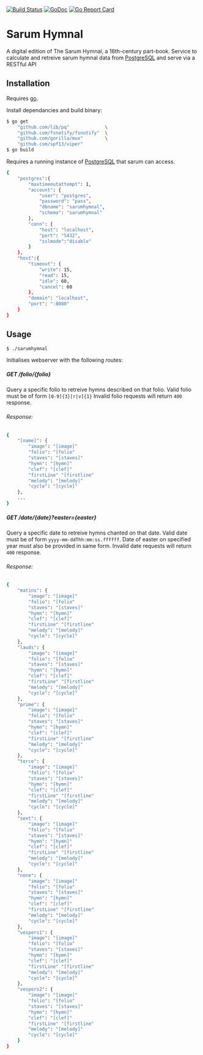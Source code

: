 [![Build Status](https://travis-ci.org/ATNU/sarum-hymnal-webserver.svg?branch=master)](https://travis-ci.org/ATNU/sarum-hymnal-webserver) [![GoDoc](https://godoc.org/github.com/golang/gddo?status.svg)](https://godoc.org/github.com/ATNU/sarum-hymnal-webserver) [![Go Report Card](https://goreportcard.com/badge/github.com/ATNU/sarum-hymnal-webserver)](https://goreportcard.com/report/github.com/ATNU/sarum-hymnal-webserver)

# Sarum Hymnal
A digital edition of The Sarum Hymnal, a 16th-century part-book.
Service to calculate and retreive sarum hymnal data from [PostgreSQL] and serve via a RESTful API

## Installation
Requires [go].

Install dependancies and build binary:

```sh
$ go get 
    "github.com/lib/pq"             \
	"github.com/fsnotify/fsnotify"	\
    "github.com/gorilla/mux"        \
	"github.com/spf13/viper"
$ go build
```

Requires a running instance of [PostgreSQL] that sarum can access.
```sh
{
    "postgres":{
        "maxtimeoutattempt": 1,
        "account": {
            "user": "postgres",
            "password": "pass",
            "dbname": "sarumhymnal",
            "schema": "sarumhymnal"
        },
        "conn": {
            "host": "localhost",
            "port": "5432",
            "sslmode":"disable"
        }
    },
    "host":{
        "timeout": {
            "write": 15,
            "read": 15,
            "idle": 60,
            "cancel": 60 
        },
        "domain": "localhost",
        "port": ":8080"
    }
}
```

## Usage
```sh
$ ./sarumhymnal
```
Initialises webserver with the following routes:

##### GET /folio/{folio}
Query a specific folio to retreive hymns described on that folio. Valid folio must be of form ``` [0-9]{3}[r|v]{1} ```
Invalid folio requests will return ```400``` response.

###### Response:
```sh
{
    "[name]": {
        "image": "[image]"
        "folio": "[folio"
        "staves": "[staves]"
        "hymn": "[hymn]"
        "clef": "[clef]" 
        "firstLine" "[firstline" 
        "melody": "[melody]"
        "cycle": "[cycle]"
    },
    ...
}
```

##### GET /date/{date}?easter={easter}
Query a specific date to retreive hymns chanted on that date. Valid date must be of form ```yyyy-mm-ddThh:mm:ss.ffffff```.
Date of easter on specified year must also be provided in same form.
Invalid date requests will return ```400``` response.

###### Response:
```sh
{
    "matins": {
        "image": "[image]"
        "folio": "[folio"
        "staves": "[staves]"
        "hymn": "[hymn]"
        "clef": "[clef]" 
        "firstLine" "[firstline" 
        "melody": "[melody]"
        "cycle": "[cycle]"
    },
    "lauds": {
        "image": "[image]"
        "folio": "[folio"
        "staves": "[staves]"
        "hymn": "[hymn]"
        "clef": "[clef]" 
        "firstLine" "[firstline" 
        "melody": "[melody]"
        "cycle": "[cycle]"
    },
    "prime": {
        "image": "[image]"
        "folio": "[folio"
        "staves": "[staves]"
        "hymn": "[hymn]"
        "clef": "[clef]" 
        "firstLine" "[firstline" 
        "melody": "[melody]"
        "cycle": "[cycle]"
    },
    "terce": {
        "image": "[image]"
        "folio": "[folio"
        "staves": "[staves]"
        "hymn": "[hymn]"
        "clef": "[clef]" 
        "firstLine" "[firstline" 
        "melody": "[melody]"
        "cycle": "[cycle]"
    },
    "sext": {
        "image": "[image]"
        "folio": "[folio"
        "staves": "[staves]"
        "hymn": "[hymn]"
        "clef": "[clef]" 
        "firstLine" "[firstline" 
        "melody": "[melody]"
        "cycle": "[cycle]"
    },
    "none": {
        "image": "[image]"
        "folio": "[folio"
        "staves": "[staves]"
        "hymn": "[hymn]"
        "clef": "[clef]" 
        "firstLine" "[firstline" 
        "melody": "[melody]"
        "cycle": "[cycle]"
    },
    "vespers1": {
        "image": "[image]"
        "folio": "[folio"
        "staves": "[staves]"
        "hymn": "[hymn]"
        "clef": "[clef]" 
        "firstLine" "[firstline" 
        "melody": "[melody]"
        "cycle": "[cycle]"
    },
    "vespers2": {
        "image": "[image]"
        "folio": "[folio"
        "staves": "[staves]"
        "hymn": "[hymn]"
        "clef": "[clef]" 
        "firstLine" "[firstline" 
        "melody": "[melody]"
        "cycle": "[cycle]"
    }
}
```



[PostgreSQL]: https://www.postgresql.org/
[go]: https://golang.org/